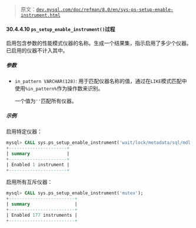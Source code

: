 > 原文：[`dev.mysql.com/doc/refman/8.0/en/sys-ps-setup-enable-instrument.html`](https://dev.mysql.com/doc/refman/8.0/en/sys-ps-setup-enable-instrument.html)

#### 30.4.4.10 `ps_setup_enable_instrument()`过程

启用包含参数的性能模式仪器的名称。生成一个结果集，指示启用了多少个仪器。已启用的仪器不计入其中。

##### 参数

+   `in_pattern VARCHAR(128)`: 用于匹配仪器名称的值，通过在`LIKE`模式匹配中使用`%in_pattern%`作为操作数来识别。

    一个值为`''`匹配所有仪器。

##### 示例

启用特定仪器：

```sql
mysql> CALL sys.ps_setup_enable_instrument('wait/lock/metadata/sql/mdl');
+----------------------+
| summary              |
+----------------------+
| Enabled 1 instrument |
+----------------------+
```

启用所有互斥仪器：

```sql
mysql> CALL sys.ps_setup_enable_instrument('mutex');
+-------------------------+
| summary                 |
+-------------------------+
| Enabled 177 instruments |
+-------------------------+
```

